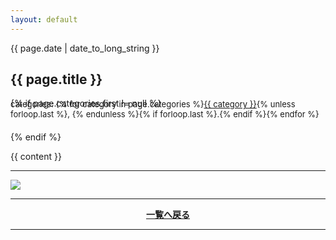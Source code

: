 ```yaml
---
layout: default
---
```


<article class="single row gutters">
  <time class="published" datetime="{{ page.date | date: '%Y-%m-%d' }}">{{ page.date | date_to_long_string }}</time>
  <h2>{{ page.title }}</h2>
  {% if page.categories.first != null %}<div style="font-size: small; margin-top: -15px; margin-bottom: 20px">categories: {% for category in page.categories %}<a href="{{ site.baseurl }}/categories/#{{ category }}">{{ category }}</a>{% unless forloop.last %}, {% endunless %}{% if forloop.last %}.{% endif %}{% endfor %}</div>{% endif %}

  {{ content }}
  <hr>
  <a><img src="http://web.njj12.net/public/images/rfm/updateWarn.png"></a><br>
  <hr>
  <p style="text-align:center"><a href="http://web.njj12.net/rfm/"><strong>一覧へ戻る</strong></a><br/></p>
  <hr>
  
   
</article>
